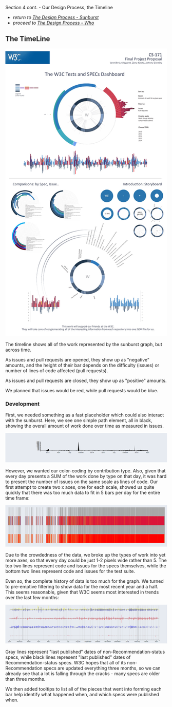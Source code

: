 Section 4 cont. - Our Design Process, the Timeline

* *return to [The Design Process - Sunburst](design_sunburst.md)*
* *proceed to [The Design Process - Who](design_who.md)*

## The TimeLine

<p align="center">
    <img src="images/w3_proposal.jpg" width="600"/>
</p>

The timeline shows all of the work represented by the sunburst graph, but across time.

As issues and pull requests are opened, they show up as "negative" amounts, and the height of their bar depends on the difficulty (issues) or number of lines of code affected (pull requests).

As issues and pull requests are closed, they show up as "positive" amounts.

We planned that issues would be red, while pull requests would be blue.

### Development

First, we needed something as a fast placeholder which could also interact with the sunburst.  Here, we see one simple path element, all in black, showing the overall amount of work done over time as measured in issues.

<p align="center">
    <img src="images/Timeline1.png" width="600"/>
</p>

However, we wanted our color-coding by contribution type.  Also, given that every day presents a SUM of the work done by type on that day, it was hard to present the number of issues on the same scale as lines of code.  Our first attempt to create two x axes, one for each scale, showed us quite quickly that there was too much data to fit in 5 bars per day for the entire time frame:

<p align="center">
    <img src="images/Timeline2.png" width="600"/>
</p>

Due to the crowdedness of the data, we broke up the types of work into yet more axes, so that every day could be just 1-2 pixels wide rather than 5.  The top two lines represent code and issues for the specs themselves, while the bottom two lines represent code and issues for the test suite.

Even so, the complete history of data is too much for the graph.  We turned to pre-emptive filtering to show data for the most recent year and a half.  This seems reasonable, given that W3C seems most interested in trends over the last few months:

<p align="center">
    <img src="images/Timeline3.png" width="600"/>
</p>

Gray lines represent "last published" dates of non-Recommendation-status specs, while black lines represent "last published" dates of Recommendation-status specs.  W3C hopes that all of its non-Recommendation specs are updated everything three months, so we can already see that a lot is falling through the cracks - many specs are older than three months.

We then added tooltips to list all of the pieces that went into forming each bar help identify what happened when, and which specs were published when.


